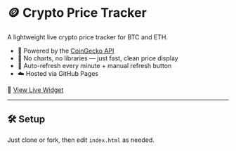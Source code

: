 # 🪙 Crypto Price Tracker

A lightweight live crypto price tracker for BTC and ETH.

- 🧠 Powered by the [CoinGecko API](https://www.coingecko.com/en/api)
- 🧼 No charts, no libraries — just fast, clean price display
- 🔄 Auto-refresh every minute + manual refresh button
- ☁️ Hosted via GitHub Pages

🔗 [View Live Widget](https://<your-github-username>.github.io/<repo-name>/)

---

## 🛠 Setup
Just clone or fork, then edit `index.html` as needed.
